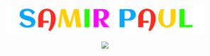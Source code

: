<p align="center">
  <a href="https://github.com/SamirPaulb"> <img src="https://raw.githubusercontent.com/SamirPaul1/.github/main/samirpaul.svg"/></a>
</p>
<p align="center">
  <a href="https://github.com/SamirPaulb"> <img src="https://github.com/SamirPaul1/.github/assets/77569653/86b0bd17-5a46-4170-8565-bf0b02c5fb2e"/></a>
</p>

